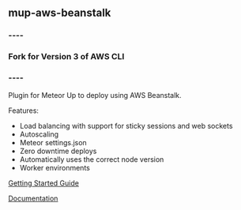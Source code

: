 ## mup-aws-beanstalk

### ----
### Fork for Version 3 of AWS CLI
### ----

Plugin for Meteor Up to deploy using AWS Beanstalk.

Features:
- Load balancing with support for sticky sessions and web sockets
- Autoscaling
- Meteor settings.json
- Zero downtime deploys
- Automatically uses the correct node version
- Worker environments

[Getting Started Guide](./docs/getting-started.md)

[Documentation](./docs/index.md)
